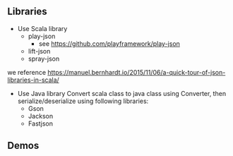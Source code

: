 
## Libraries

* Use Scala library
    * play-json
        * see https://github.com/playframework/play-json
    * lift-json
    * spray-json
    
we reference https://manuel.bernhardt.io/2015/11/06/a-quick-tour-of-json-libraries-in-scala/

* Use Java library
Convert scala class to java class using Converter, then serialize/deserialize using following libraries:
    * Gson
    * Jackson
    * Fastjson
    
## Demos

